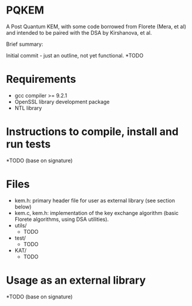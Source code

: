 
# PQKEM
A Post Quantum KEM, with some code borrowed from Florete (Mera, et al) and intended to be paired with the DSA by Kirshanova, et al.

Brief summary:

Initial commit - just an outline, not yet functional.
*TODO

# Requirements
- gcc compiler >= 9.2.1
- OpenSSL library development package
- NTL library

# Instructions to compile, install and run tests

*TODO (base on signature)

# Files
* kem.h: primary header file for user as external library (see section below)
* kem.c, kem.h: implementation of the key exchange algorithm (basic Florete algorithms, using DSA utilities).
* utils/
    * TODO
* test/
    * TODO
* KAT/
    * TODO

# Usage as an external library

*TODO (base on signature)

